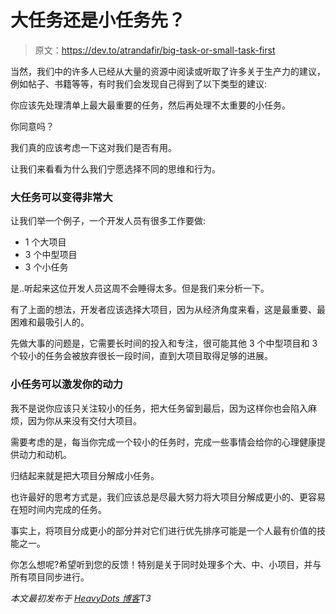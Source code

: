 # 大任务还是小任务先？

> 原文：<https://dev.to/atrandafir/big-task-or-small-task-first>

当然，我们中的许多人已经从大量的资源中阅读或听取了许多关于生产力的建议，例如帖子、书籍等等，有时我们会发现自己得到了以下类型的建议:

你应该先处理清单上最大最重要的任务，然后再处理不太重要的小任务。

你同意吗？

我们真的应该考虑一下这对我们是否有用。

让我们来看看为什么我们宁愿选择不同的思维和行为。

### 大任务可以变得非常大

让我们举一个例子，一个开发人员有很多工作要做:

*   1 个大项目
*   3 个中型项目
*   3 个小任务

是..听起来这位开发人员这周不会睡得太多。但是我们来分析一下。

有了上面的想法，开发者应该选择大项目，因为从经济角度来看，这是最重要、最困难和最吸引人的。

先做大事的问题是，它需要长时间的投入和专注，很可能其他 3 个中型项目和 3 个较小的任务会被放弃很长一段时间，直到大项目取得足够的进展。

### 小任务可以激发你的动力

我不是说你应该只关注较小的任务，把大任务留到最后，因为这样你也会陷入麻烦，因为你从来没有交付大项目。

需要考虑的是，每当你完成一个较小的任务时，完成一些事情会给你的心理健康提供动力和动机。

归结起来就是把大项目分解成小任务。

也许最好的思考方式是，我们应该总是尽最大努力将大项目分解成更小的、更容易在短时间内完成的任务。

事实上，将项目分成更小的部分并对它们进行优先排序可能是一个人最有价值的技能之一。

你怎么想呢?希望听到您的反馈！特别是关于同时处理多个大、中、小项目，并与所有项目同步进行。

*本文最初发布于 [HeavyDots 博客](http://heavydots.com/blog/big-task-or-small-task-first)T3*